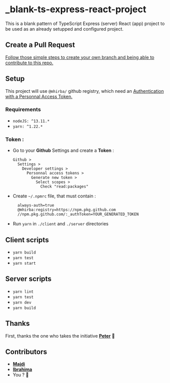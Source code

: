 # \_blank-ts-express-react-project

This is a blank pattern of TypeScript Express (server) React (app) project to be used as an already setupped and configured project.

## Create a Pull Request

[Follow those simple steps to create your own branch and being able to contribute to this repo.](http://kbroman.org/github_tutorial/pages/fork.html)

## Setup

This project will use `@mhirba/` github registry, which need an [Authentication with a Personnal Access Token.](https://help.github.com/en/packages/using-github-packages-with-your-projects-ecosystem/configuring-npm-for-use-with-github-packages)

### Requirements
- `nodeJS: ^13.11.*`
- `yarn: ^1.22.*`

### Token :
  - Go to your **Github** Settings and create a **Token** :
    ```
    Github >
      Settings >
        Developer settings >
          Personnal access tokens >
            Generate new token >
              Select scopes >
                Check "read:packages"
    ```
  - Create `~/.npmrc` file, that must contain :
    ```
      always-auth=true
      @mhirba:registry=https://npm.pkg.github.com
      //npm.pkg.github.com/:_authToken=YOUR_GENERATED_TOKEN
    ```
  - Run `yarn` in `./client` and `./server` directories

## Client scripts

- `yarn build`
- `yarn test`
- `yarn start`

## Server scripts

- `yarn lint`
- `yarn test`
- `yarn dev`
- `yarn build`

## Thanks

First, thanks the one who takes the initiative [**Peter**](https://github.com/Seedockh/) 🖖

## Contributors

- [**Majdi**](https://github.com/majdi/)
- [**Ibrahima**](https://github.com/IBRAHIMDANS)
- You ? 💪
